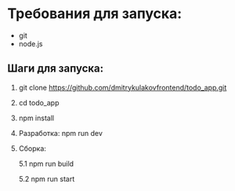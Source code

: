 # Требования для запуска:

- git
- node.js

## Шаги для запуска:

1. git clone https://github.com/dmitrykulakovfrontend/todo_app.git
2. cd todo_app
3. npm install
4. Разработка: npm run dev
5. Сборка:

   5.1 npm run build

   5.2 npm run start

